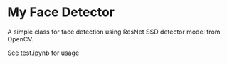 # My Face Detector

A simple class for face detection using ResNet SSD detector model from OpenCV.

See test.ipynb for usage